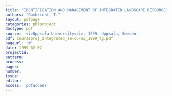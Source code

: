 ```yaml
---
title: "IDENTIFICATION AND MANAGEMENT OF INTEGRATED LANDSCAPE RESOURCES - CYPRUS, NICARAGUA AND SWEDEN"
authors: "Gumbricht, T."
layout: pdfpage
categories: pblproject
doctype: pdf
source: '<i>Uppsala University</i>, 1999, Uppsala, Sweden'
pdf: courseproj_integrated_se-cu-ni_1999_tg.pdf
pageurl: '#'
date: 1999-02-02
projectid:
pattern:
process:
pages:
number:
issue:
editor:
access: 'pdfaccess'
---
```

